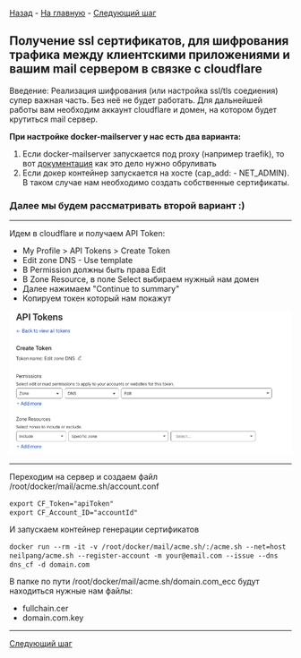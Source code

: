 [Назад](./index.md) - [На главную](../README.md) - [Следующий шаг](./run_docker_mailserver.md)

## Получение ssl сертификатов, для шифрования трафика между клиентскими приложениями и вашим mail сервером в связке с cloudflare

Введение: 
Реализация шифрования (или настройка ssl/tls соедиения) супер важная часть. Без неё не будет работать.
Для дальнейшей работы вам необходим аккаунт cloudflare и домен, на котором будет крутиться mail сервер.

__При настройке docker-mailserver у нас есть два варианта:__
1. Если docker-mailserver запускается под proxy (например traefik), то 
вот [документация](https://docker-mailserver.github.io/docker-mailserver/edge/examples/tutorials/mailserver-behind-proxy/) 
как это дело нужно обруливать  
2. Если докер контейнер запускается на хосте (cap_add: - NET_ADMIN). В таком случае нам 
необходимо создать собственные сертификаты. 

### Далее мы будем рассматривать второй вариант :)

---

Идем в cloudflare и получаем API Token:
- My Profile > API Tokens > Create Token
- Edit zone DNS - Use template
- В Permission должны быть права Edit
- В Zone Resource, в поле Select выбираем нужный нам домен
- Далее нажимаем "Continue to summary"
- Копируем токен который нам покажут

![1](./createToken.png)

---

Переходим на сервер и создаем файл /root/docker/mail/acme.sh/account.conf
```
export CF_Token="apiToken"
export CF_Account_ID="accountId"
```
И запускаем контейнер генерации сертификатов
```
docker run --rm -it -v /root/docker/mail/acme.sh/:/acme.sh --net=host neilpang/acme.sh --register-account -m your@email.com --issue --dns dns_cf -d domain.com
```
В папке по пути /root/docker/mail/acme.sh/domain.com_ecc будут находиться нужные нам файлы:
- fullchain.cer
- domain.com.key

--- 

[Следующий шаг](./run_docker_mailserver.md)